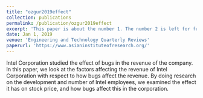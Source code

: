 ```yaml
---
title: "ozgur2019effect"
collection: publications
permalink: /publication/ozgur2019effect
excerpt: 'This paper is about the number 1. The number 2 is left for future work.'
date: Jan 1, 2019
venue: 'Engineering and Technology Quarterly Reviews'
paperurl: 'https://www.asianinstituteofresearch.org/'
---
```

Intel Corporation studied the effect of bugs in the revenue of the company. In this paper, we look at the factors affecting the revenue of Intel Corporation with respect to how bugs affect the revenue. By doing research on the development and number of Intel employees, we examined the effect it has on stock price, and how bugs affect this in the corporation.